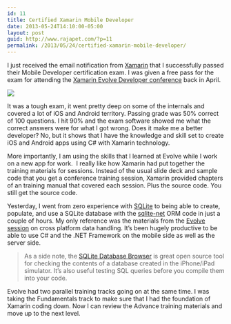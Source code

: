 ```yaml
---
id: 11
title: Certified Xamarin Mobile Developer
date: 2013-05-24T14:10:00-05:00
layout: post
guid: http://www.rajapet.com/?p=11
permalink: /2013/05/24/certified-xamarin-mobile-developer/
---
```

I just received the email notification from [Xamarin](http://xamarin.com/) that I successfully passed their Mobile Developer certification exam. I was given a free pass for the exam for attending the [Xamarin Evolve Developer conference](http://xamarin.com/evolve/2013#home) back in April.

<div>
  <a href="https://i1.wp.com/www.rajapet.net/photos/i-MzSgcGd/0/S/i-MzSgcGd-S.png" imageanchor="1"><img border="0" src="https://i1.wp.com/www.rajapet.net/photos/i-MzSgcGd/0/S/i-MzSgcGd-S.png?w=680"  /></a>
</div>

It was a tough exam, it went pretty deep on some of the internals and covered a lot of iOS and Android territory. Passing grade was 50% correct of 100 questions. I hit 90% and the exam software showed me what the correct answers were for what I got wrong. Does it make me a better developer? No, but it shows that I have the knowledge and skill set to create iOS and Android apps using C# with Xamarin technology.

More importantly, I am using the skills that I learned at Evolve while I work on a new app for work.  I really like how Xamarin had put together the training materials for sessions. Instead of the usual slide deck and sample code that you get a conference training session, Xamarin provided chapters of an training manual that covered each session. Plus the source code. You still get the source code.

Yesterday, I went from zero experience with [SQLite](http://www.sqlite.org/) to being able to create, populate, and use a SQLite database with the [sqlite-net](https://github.com/praeclarum/sqlite-net#readme) ORM code in just a couple of hours. My only reference was the materials from the [Evolve session](http://xamarin.com/evolve/2013-preconf#schedule-april-15) on cross platform data handling. It&#8217;s been hugely productive to be able to use C# and the .NET Framework on the mobile side as well as the server side. 

> As a side note, the [SQLite Database Browser](http://sqlitebrowser.sourceforge.net/) is great open source tool for checking the contents of a database created in the iPhone/iPad simulator. It&#8217;s also useful testing SQL queries before you compile them into your code.

Evolve had two parallel training tracks going on at the same time. I was taking the Fundamentals track to make sure that I had the foundation of Xamarin coding down. Now I can review the Advance training materials and move up to the next level.